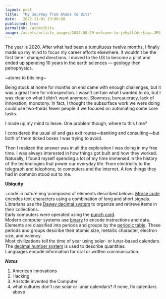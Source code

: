 ```yaml
---
layout: post
title:  "My Journey from Atoms to Bits"
date:   2022-11-01 13:00:00
published: true
permalink: /atoms2bits
image: /assets/article_images/2014-08-29-welcome-to-jekyll/desktop.JPG
---
```


The year is 2020. After what had been a tumultuous twelve months, I finally made up my mind to focus my career efforts elsewhere. It wouldn’t be the first time I changed directions. I moved to the US to become a pilot and ended up spending 10 years in the earth sciences — geology then petrophysics.  

~atoms to bits img~

Being stuck at home for months on end came with enough challenges, but it was a great time for introspection. I wasn’t certain what I wanted to do, but I was clear on what I didn’t want anymore. Slowness, bureaucracy, lack of innovation, monotony. In fact, I thought the subsurface work we were doing could use two-thirds fewer people if we focused on automating some core tasks.  

I made up my mind to leave. One problem though, where to this time?  

I considered the usual oil and gas exit routes—banking and consulting—but both of them ticked boxes I was trying to avoid.  

Then I realized the answer was in all the exploration I was doing in my free time. I was always interested in how things got built and how they worked. Naturally, I found myself spending a lot of my time immersed in the history of the technologies that power our everyday life. From electricity to the telegraph and telephone, to computers and the internet. A few things they had in common stood out to me.  

**Ubiquity**  

~code in nature img \composed of elements described below\~
[Morse code](https://en.wikipedia.org/wiki/Morse_code) encodes text characters using a combination of long and short signals.  
Librarians use the [Dewey decimal system](https://en.wikipedia.org/wiki/Dewey_Decimal_Classification) to organize and retireve items in their collections.  
Early computers were operated using the [punch card](https://en.wikipedia.org/wiki/Punched_card).  
Modern computer systems use [binary](https://en.wikipedia.org/wiki/Binary_code) to encode instructions and data.  
Elements are classified into periods and groups by the [periodic table](https://en.wikipedia.org/wiki/Periodic_table). These periods and groups describe their atomic size, metallic character, electron size, and valency.  
Most civilizations tell the time of year using solar- or lunar-based calendars.  
The [decimal number system](https://en.wikipedia.org/wiki/Decimal) is used to describe quantities.  
Languages encode information for oral or written communication.  


_**Notes**_
1. American innovations
2. Hacking
3. Aristotle invented the Computer
4. what cultures don't use solar or lunar calendars? if none, fix calendars above

